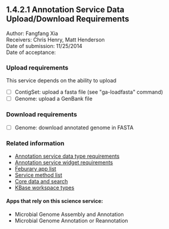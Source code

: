 1.4.2.1 Annotation Service Data Upload/Download Requirements
------------------------------------------------------------------------------

Author: Fangfang Xia  
Receivers: Chris Henry, Matt Henderson  
Date of submission: 11/25/2014  
Date of acceptance:   

### Upload requirements

This service depends on the ability to upload

- [ ] ContigSet: upload a fasta file (see "ga-loadfasta" command)
- [ ] Genome: upload a GenBank file

### Download requirements

- [ ] Genome: download annotated genome in FASTA

### Related information

- [Annotation service data type requirements](https://github.com/levinas/WBS-Science-Service-Deliverables/blob/master/1.4.2.1-Annotation-Service-Data-Type-Requirements.md)
- [Annotation service widget requirements](https://github.com/levinas/WBS-Science-Service-Deliverables/blob/master/1.4.2.1-Annotation-Service-Widget-Requirements.md)
- [Feburary app list](https://docs.google.com/spreadsheets/d/1jIyMrAnG1GJP6i0qgFmah9cM51BpcpvC-SAmPaJArM4/edit#gid=0)
- [Service method list](https://docs.google.com/spreadsheets/d/1XeYR-ZFsldHVB7I8yPkP-aGPlzXqY7cU1gTArRXZs78/edit?usp=sharing)
- [Core data and search](https://docs.google.com/spreadsheets/d/1auAfLVc1ogs6SBOIAqCp6GG8gUr19b-gW2VqSBAA7jo/edit#gid=940808100)
- [KBase workspace types](http://narrative.kbase.us/functional-site/#/spec/storage/0)

#### Apps that rely on this science service:

- Microbial Genome Assembly and Annotation
- Microbial Genome Annotation or Reannotation


